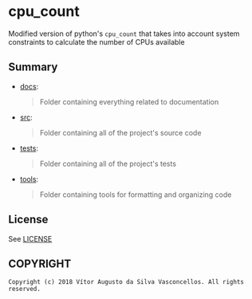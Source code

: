 # cpu_count

Modified version of python's `cpu_count` that takes into account system constraints to calculate the number of CPUs available

## Summary

+ [docs](./docs):
    > Folder containing everything related to documentation
+ [src](./src):
    > Folder containing all of the project's source code
+ [tests](./tests):
    > Folder containing all of the project's tests
+ [tools](./tools):
    > Folder containing tools for formatting and organizing code

## License

See [LICENSE](./LICENSE)

## COPYRIGHT

    Copyright (c) 2018 Vítor Augusto da Silva Vasconcellos. All rights reserved.
